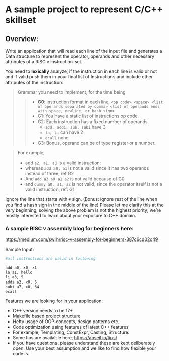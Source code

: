 # A sample project to represent C/C++ skillset

## Overview:

Write an application that will read each line of the input file and generates a Data structure to
represent the operator, operands and other necessary attributes of a RISC v instruction-set.

You need to **lexically** analyze, if the instruction in each line is valid or not and if valid push them
in your final list of Instructions and include other attributes of the instruction.

> Grammar you need to implement, for the time being
>
> > - **G0**: instruction format in each line,
> >   `<op code> <space> <list of operands separated by comma> <list of operands ends with space, newline, or hash sign>`
> > - G1: You have a static list of instructions op code.
> > - G2: Each instruction has a fixed number of operands.
> >   - `add, addi, sub, subi` have 3
> >   - `la, li` can have 2
> >   - `ecall` none
> > - G3: Bonus, operand can be of type register or a number.

> For example,
>
> - add `a2, a1, a0` is a valid instruction;
> - whereas `add a0, a1` is not a valid since it has two operands instead of three, ref G2
> - And `add a3 a0 a1 a2` is not valid because of G0
> - and `dummy a0, a1, a2` is not valid, since the operator itself is not a valid instruction,
>   ref: G1

Ignore the line that starts with `#` sign. (Bonus: ignore rest of the line when you find a hash sign
in the middle of the line)
Please let me clarify this at the very beginning, solving the above problem is not the highest
priority; we’re mostly interested to learn about your exposure to C++ domain.

### **A sample RISC v assembly blog for beginners here:**

https://medium.com/swlh/risc-v-assembly-for-beginners-387c6cd02c49

Sample Input:

```sh
#all instructions are valid in following

add a0, x0, x1
la a1, hello
li a3, 5
addi a2, x0, 5
subi a7, x0, 64
ecall
```

Features we are looking for in your application:

- C++ version needs to be 17+
- Makefile based project structure
- Hefty usage of OOP concepts, design patterns etc.
- Code optimization using features of latest C++ features
- For example, Templating, ConstExpr, Casting, Structure.
- Some tips are available here, https://abseil.io/tips/
- If you have questions, please understand these are kept deliberately open. Use your
  best assumption and we like to find how flexible your code is.
